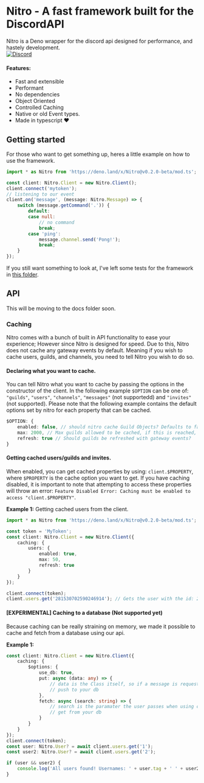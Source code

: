 # Nitro - A fast framework built for the DiscordAPI
Nitro is a Deno wrapper for the discord api designed for performance, and hastely development.
<br />
[![Discord](https://discordapp.com/api/guilds/732017159278034995/embed.png)](https://discord.gg/DqHuW8k)

#### Features:
- Fast and extensible
- Performant
- No dependencies
- Object Oriented
- Controlled Caching
- Native or old Event types.
- Made in typescript :heart: 
## Getting started
For those who want to get something up, heres a little example on how to use the framework.
```ts
import * as Nitro from 'https://deno.land/x/Nitro@v0.2.0-beta/mod.ts';

const client: Nitro.Client = new Nitro.Client();
client.connect('mytoken');
// listening to our event
client.on('message', (message: Nitro.Message) => {
    switch (message.getCommand('.')) {
        default:
        case null:
            // no command
            break;
        case 'ping':
            message.channel.send('Pong!');
            break;
    }
});
```
If you still want something to look at, I've left some tests for the framework in [this folder](/tests/).

## API
This will be moving to the docs folder soon.

### Caching
Nitro comes with a bunch of built in API functionality to ease your experience; However since Nitro is designed for speed. Due to this, Nitro does not cache any gateway events by default. Meaning if you wish to cache users, guilds, and channels, you need to tell Nitro you wish to do so.

#### Declaring what you want to cache.
You can tell Nitro what you want to cache by passing the options in the constructor of the client. In the following example `$OPTION` can be one of: `"guilds"`, `"users"`, `"channels"`, `"messages"` (not supportedd) and `"invites"` (not supported). Please note that the following example contains the default options set by nitro for each property that can be cached.
```ts
$OPTION: {
    enabled: false, // should nitro cache Guild Objects? Defaults to false
    max: 2000, // Max guilds allowed to be cached, if this is reached, no more guilds are cached.
    refresh: true // Should guilds be refreshed with gateway events?
}
```

#### Getting cached users/guilds and invites.
When enabled, you can get cached properties by using: `client.$PROPERTY`, where `$PROPERTY` is the cache option you want to get.
If you have caching disabled, it is important to note that attempting to access these properties will throw an error: `Feature Disabled Error: Caching must be enabled to access "client.$PROPERTY"`.

**Example 1:** Getting cached users from the client.
```ts
import * as Nitro from 'https://deno.land/x/Nitro@v0.2.0-beta/mod.ts';

const token = 'MyToken';
const client: Nitro.Client = new Nitro.Client({
    caching: {
        users: {
            enabled: true,
            max: 50,
            refresh: true
        }
    }
});

client.connect(token);
client.users.get('281530702590246914'); // Gets the user with the id: 281530702590246914
```

#### [EXPERIMENTAL] Caching to a database (Not supported yet)
Because caching can be really straining on memory, we made it possible to cache and fetch from a database using our api. 

**Example 1:**
```ts
const client: Nitro.Client = new Nitro.Client({
    caching: {
        $options: {
            use_db: true,
            put: async (data: any) => {
                // data is the Class itself, so if a message is requesting to be saved, a message object is passed.
                // push to your db
            },
            fetch: async (search: string) => {
                // search is the paramater the user passes when using client.property.fetch('search'); 
                // get from your db
            }
        }
    }
});
client.connect(token);
const user: Nitro.User? = await client.users.get('1');
const user2: Nitro.User? = await client.users.get('2');

if (user && user2) {
    console.log('All users found! Usernames: ' + user.tag + ' ' + user2.tag);
}
```
